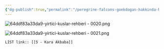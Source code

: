 ```yaml
---
{"dg-publish":true,"permalink":"/peregrine-falcons-goekdogan-hakkinda-hersey/tuerkiye-boelgesi-yirtici-kuslar/5-kara-akbaba/"}
---
```


![64ddf83a33da9-yirtici-kuslar-rehberi - 0020.png](/img/user/64ddf83a33da9-yirtici-kuslar-rehberi%20-%200020.png)

![64ddf83a33da9-yirtici-kuslar-rehberi - 0021.png](/img/user/64ddf83a33da9-yirtici-kuslar-rehberi%20-%200021.png)

`LIST link:: [[5 - Kara Akbaba]] `